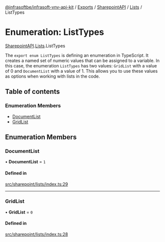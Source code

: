 [@infrasoftbe/infrasoft-vnv-api-kit](../README.md) / [Exports](../modules.md) / [SharepointAPI](../modules/SharepointAPI.md) / [Lists](../modules/SharepointAPI.Lists.md) / ListTypes

# Enumeration: ListTypes

[SharepointAPI](../modules/SharepointAPI.md).[Lists](../modules/SharepointAPI.Lists.md).ListTypes

The `export enum ListTypes` is defining an enumeration in TypeScript. It creates a named set of
numeric values that can be assigned to a variable. In this case, the enumeration `ListTypes` has two
values: `GridList` with a value of 0 and `DocumentList` with a value of 1. This allows you to use
these values as options when working with lists in the code.

## Table of contents

### Enumeration Members

- [DocumentList](SharepointAPI.Lists.ListTypes.md#documentlist)
- [GridList](SharepointAPI.Lists.ListTypes.md#gridlist)

## Enumeration Members

### DocumentList

• **DocumentList** = ``1``

#### Defined in

[src/sharepoint/lists/index.ts:29](https://github.com/infrasoftbe/Infrasoft-vnv-api-kit/blob/783d42b/src/sharepoint/lists/index.ts#L29)

___

### GridList

• **GridList** = ``0``

#### Defined in

[src/sharepoint/lists/index.ts:28](https://github.com/infrasoftbe/Infrasoft-vnv-api-kit/blob/783d42b/src/sharepoint/lists/index.ts#L28)
